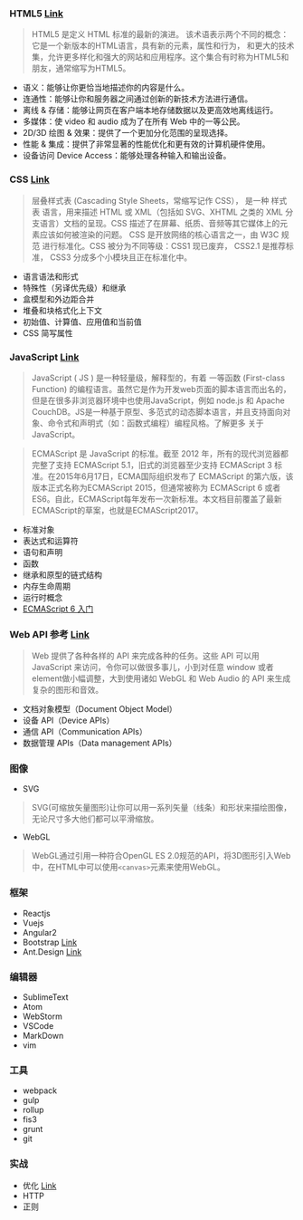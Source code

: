 ### HTML5 [Link](https://developer.mozilla.org/zh-CN/docs/Web/Guide/HTML/HTML5)

> HTML5 是定义 HTML 标准的最新的演进。 该术语表示两个不同的概念：
它是一个新版本的HTML语言，具有新的元素，属性和行为，
和更大的技术集，允许更多样化和强大的网站和应用程序。这个集合有时称为HTML5和朋友，通常缩写为HTML5。

- 语义：能够让你更恰当地描述你的内容是什么。
- 连通性：能够让你和服务器之间通过创新的新技术方法进行通信。
- 离线 & 存储：能够让网页在客户端本地存储数据以及更高效地离线运行。
- 多媒体：使 video 和 audio 成为了在所有 Web 中的一等公民。
- 2D/3D 绘图 & 效果：提供了一个更加分化范围的呈现选择。
- 性能 & 集成：提供了非常显著的性能优化和更有效的计算机硬件使用。
- 设备访问 Device Access：能够处理各种输入和输出设备。

### CSS [Link](https://developer.mozilla.org/zh-CN/docs/Web/CSS)

> 层叠样式表 (Cascading Style Sheets，常缩写记作 CSS）， 是一种 样式表 语言，用来描述 HTML 或 XML（包括如 SVG、XHTML 之类的 XML 分支语言）文档的呈现。CSS 描述了在屏幕、纸质、音频等其它媒体上的元素应该如何被渲染的问题。
> CSS 是开放网络的核心语言之一，由 W3C 规范 进行标准化。CSS 被分为不同等级：CSS1 现已废弃， CSS2.1 是推荐标准， CSS3 分成多个小模块且正在标准化中。

- 语言语法和形式
- 特殊性（另译优先级）和继承
- 盒模型和外边距合并
- 堆叠和块格式化上下文
- 初始值、计算值、应用值和当前值
- CSS 简写属性

### JavaScript [Link](https://developer.mozilla.org/zh-CN/docs/Web/JavaScript)

> JavaScript ( JS ) 是一种轻量级，解释型的，有着 一等函数 (First-class Function) 的编程语言。虽然它是作为开发web页面的脚本语言而出名的，但是在很多非浏览器环境中也使用JavaScript，例如 node.js 和 Apache CouchDB。JS是一种基于原型、多范式的动态脚本语言，并且支持面向对象、命令式和声明式（如：函数式编程）编程风格。了解更多 关于JavaScript。

> ECMAScript 是 JavaScript 的标准。截至 2012 年，所有的现代浏览器都完整了支持  ECMAScript 5.1，旧式的浏览器至少支持 ECMAScript 3 标准。在2015年6月17日，ECMA国际组织发布了 ECMAScript 的第六版，该版本正式名称为ECMAScript 2015，但通常被称为 ECMAScript 6 或者ES6。自此，ECMAScript每年发布一次新标准。本文档目前覆盖了最新ECMAScript的草案，也就是ECMAScript2017。

- 标准对象
- 表达式和运算符
- 语句和声明
- 函数
- 继承和原型的链式结构
- 内存生命周期
- 运行时概念
- [ECMAScript 6 入门](http://es6.ruanyifeng.com/)

### Web API 参考 [Link](https://developer.mozilla.org/zh-CN/docs/Web/Reference/API)

> Web 提供了各种各样的 API 来完成各种的任务。这些 API 可以用 JavaScript 来访问，令你可以做很多事儿，小到对任意 window 或者 element做小幅调整，大到使用诸如 WebGL 和 Web Audio 的 API 来生成复杂的图形和音效。 

- 文档对象模型（Document Object Model）
- 设备 API（Device APIs）
- 通信 API（Communication APIs）
- 数据管理 APIs（Data management APIs）

### 图像 

- SVG

> SVG(可缩放矢量图形)让你可以用一系列矢量（线条）和形状来描绘图像，无论尺寸多大他们都可以平滑缩放。

- WebGL

> WebGL通过引用一种符合OpenGL ES 2.0规范的API，将3D图形引入Web中，在HTML中可以使用` <canvas> `元素来使用WebGL。


### 框架 

- Reactjs
- Vuejs 
- Angular2
- Bootstrap [Link](http://www.bootcss.com/)
- Ant.Design [Link](https://ant.design/index-cn)

### 编辑器

- SublimeText
- Atom
- WebStorm
- VSCode
- MarkDown
- vim

### 工具

- webpack
- gulp
- rollup
- fis3
- grunt
- git

### 实战

- 优化 [Link](https://developers.google.com/web/fundamentals/performance/optimizing-content-efficiency/?hl=zh-cn)
- HTTP
- 正则






